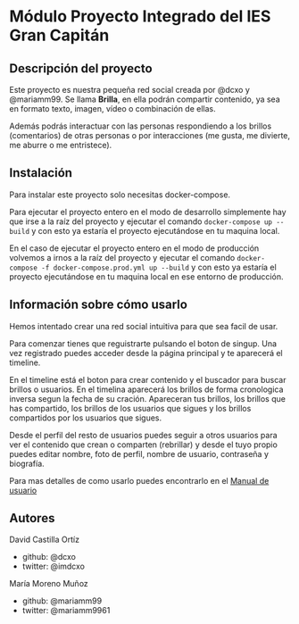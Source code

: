 # Módulo Proyecto Integrado del IES Gran Capitán

## Descripción del proyecto
Este proyecto es nuestra pequeña red social creada por @dcxo y @mariamm99. Se llama **Brilla**, en ella podrán compartir contenido, ya sea en formato texto, imagen, vídeo o combinación de ellas.

Además podrás interactuar con las personas respondiendo a los brillos (comentarios) de otras personas o por interacciones (me gusta, me divierte, me aburre o me entristece).


## Instalación
Para instalar este proyecto solo necesitas docker-compose. 

Para ejecutar el proyecto entero en el modo de desarrollo simplemente hay que irse a la raíz del proyecto y ejecutar el comando `docker-compose up --build` y con esto ya estaría el proyecto ejecutándose en tu maquina local.

En el caso de ejecutar el proyecto entero en el modo de producción volvemos a irnos a la raíz del proyecto y ejecutar el comando `docker-compose -f docker-compose.prod.yml up --build` y con esto ya estaría el proyecto ejecutándose en tu maquina local en ese entorno de producción.


## Información sobre cómo usarlo
Hemos intentado crear una red social intuitiva para que sea facil de usar. 

Para comenzar tienes que reguistrarte pulsando el boton de singup. Una vez registrado puedes acceder desde la página principal y te aparecerá el timeline.

En el timeline está el boton para crear contenido y el buscador para buscar brillos o usuarios. En el timelina aparecerá los brillos de forma cronologica inversa segun la fecha de su cración. Apareceran tus brillos, los brillos que has compartido, los brillos de los usuarios que sigues y los brillos compartidos por los usuarios que sigues.

Desde el perfil del resto de usuarios puedes seguir a otros usuarios para ver el contenido que crean o comparten (rebrillar) y desde el tuyo propio puedes editar nombre, foto de perfil, nombre de usuario, contraseña y biografía.

Para mas detalles de como usarlo puedes encontrarlo en el [Manual de usuario](https://github.com/iesgrancapitan-proyectos/202021daw_junio_Brilla-DavidCastilla-MariaMoreno/wiki/Manual_Usuario)


## Autores
David Castilla Ortíz
- github: @dcxo
- twitter: @imdcxo

María Moreno Muñoz
- github: @mariamm99
- twitter: @mariamm9961

